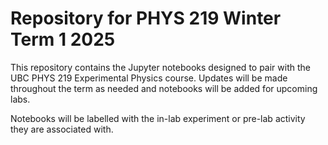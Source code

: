 # Repository for PHYS 219 Winter Term 1 2025

This repository contains the Jupyter notebooks designed to pair with the UBC PHYS 219 Experimental Physics course. Updates will be made throughout the term as needed and notebooks will be added for upcoming labs.

Notebooks will be labelled with the in-lab experiment or pre-lab activity they are associated with.
